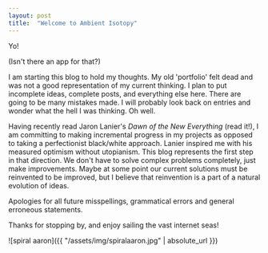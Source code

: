```yaml
---
layout: post
title:  "Welcome to Ambient Isotopy"
---
```

Yo! 

(Isn't there an app for that?)

I am starting this blog to hold my thoughts. My old 'portfolio' felt dead and
was not a good representation of my current thinking. I plan to put incomplete
ideas, complete posts, and everything else here. There are going to be many
mistakes made. I will probably look back on entries and wonder what the
hell I was thinking. Oh well.

Having recently read Jaron Lanier's *Dawn of the New Everything* (read it!), I
am committing to making incremental progress in my projects as opposed to
taking a perfectionist black/white approach. Lanier inspired me with his
measured optimism without utopianism. This blog represents the first step in
that direction. We don't have to solve complex problems completely, just make
improvements. Maybe at some point our current solutions must be reinvented to
be improved, but I believe that reinvention is a part of a natural evolution of
ideas.

Apologies for all future misspellings, grammatical errors and general erroneous statements.

Thanks for stopping by, and enjoy sailing the vast internet seas!

![spiral aaron]({{ "/assets/img/spiralaaron.jpg" | absolute_url }})
